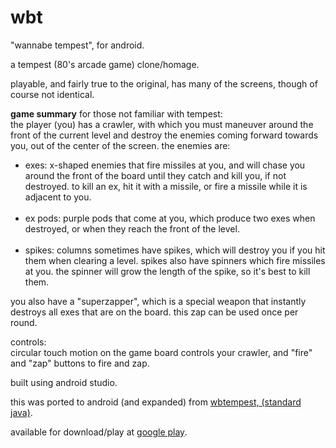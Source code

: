 wbt
===

"wannabe tempest", for android.

a tempest (80's arcade game) clone/homage.

playable, and fairly true to the original, has many of the screens, though of course not identical.


<strong>game summary</strong> for those not familiar with tempest:<br/>
the player (you) has a crawler, with which you must maneuver around the front of the current level and destroy the enemies coming forward towards you, out of the center of the screen.  the enemies are:<br/>
<ul>
<li>exes: x-shaped enemies that fire missiles at you, and will chase you around the front of the board until they catch and kill you, if not destroyed.  to kill an ex, hit it with a missile, or fire a missile while it is adjacent to you.</li><br/>
<li>ex pods: purple pods that come at you, which produce two exes when destroyed, or when they reach the front of the level.</li><br/>
<li>spikes: columns sometimes have spikes, which will destroy you if you hit them when clearing a level.  spikes also have spinners which fire missiles at you.  the spinner will grow the length of the spike, so it's best to kill them.</li>
</ul>

you also have a "superzapper", which is a special weapon that instantly destroys all exes that are on the board. this zap can be used once per round. 

controls:<br/>
circular touch motion on the game board controls your crawler, and "fire" and "zap" buttons to fire and zap.

built using android studio.

this was ported to android (and expanded) from <a href="https://github.com/awlzac/wbt">wbtempest, (standard java)</a>.

available for download/play at <a href="https://play.google.com/store/apps/details?id=com.bulsy.wbtempest">google play</a>.
